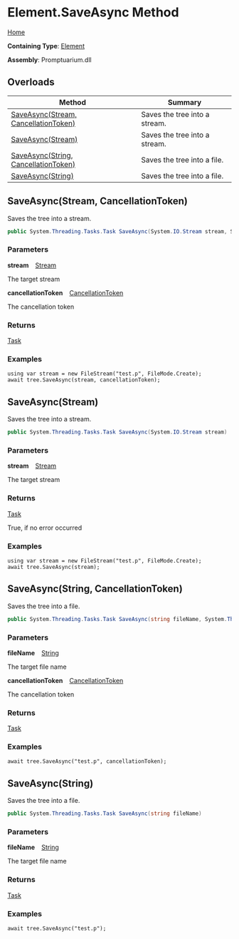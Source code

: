 # Element\.SaveAsync Method

[Home](../../../README.md)

**Containing Type**: [Element](../README.md)

**Assembly**: Promptuarium\.dll

## Overloads

| Method | Summary |
| ------ | ------- |
| [SaveAsync(Stream, CancellationToken)](#404143214) | Saves the tree into a stream\. |
| [SaveAsync(Stream)](#2654619920) | Saves the tree into a stream\. |
| [SaveAsync(String, CancellationToken)](#717888685) | Saves the tree into a file\. |
| [SaveAsync(String)](#3052064839) | Saves the tree into a file\. |

<a id="404143214"></a>

## SaveAsync\(Stream, CancellationToken\) 

  
Saves the tree into a stream\.

```csharp
public System.Threading.Tasks.Task SaveAsync(System.IO.Stream stream, System.Threading.CancellationToken cancellationToken)
```

### Parameters

**stream** &ensp; [Stream](https://docs.microsoft.com/en-us/dotnet/api/system.io.stream)

The target stream

**cancellationToken** &ensp; [CancellationToken](https://docs.microsoft.com/en-us/dotnet/api/system.threading.cancellationtoken)

The cancellation token

### Returns

[Task](https://docs.microsoft.com/en-us/dotnet/api/system.threading.tasks.task)

### Examples

```
using var stream = new FileStream("test.p", FileMode.Create);
await tree.SaveAsync(stream, cancellationToken);
```

<a id="2654619920"></a>

## SaveAsync\(Stream\) 

  
Saves the tree into a stream\.

```csharp
public System.Threading.Tasks.Task SaveAsync(System.IO.Stream stream)
```

### Parameters

**stream** &ensp; [Stream](https://docs.microsoft.com/en-us/dotnet/api/system.io.stream)

The target stream

### Returns

[Task](https://docs.microsoft.com/en-us/dotnet/api/system.threading.tasks.task)

True, if no error occurred

### Examples

```
using var stream = new FileStream("test.p", FileMode.Create);
await tree.SaveAsync(stream);
```

<a id="717888685"></a>

## SaveAsync\(String, CancellationToken\) 

  
Saves the tree into a file\.

```csharp
public System.Threading.Tasks.Task SaveAsync(string fileName, System.Threading.CancellationToken cancellationToken)
```

### Parameters

**fileName** &ensp; [String](https://docs.microsoft.com/en-us/dotnet/api/system.string)

The target file name

**cancellationToken** &ensp; [CancellationToken](https://docs.microsoft.com/en-us/dotnet/api/system.threading.cancellationtoken)

The cancellation token

### Returns

[Task](https://docs.microsoft.com/en-us/dotnet/api/system.threading.tasks.task)

### Examples

```
await tree.SaveAsync("test.p", cancellationToken);
```

<a id="3052064839"></a>

## SaveAsync\(String\) 

  
Saves the tree into a file\.

```csharp
public System.Threading.Tasks.Task SaveAsync(string fileName)
```

### Parameters

**fileName** &ensp; [String](https://docs.microsoft.com/en-us/dotnet/api/system.string)

The target file name

### Returns

[Task](https://docs.microsoft.com/en-us/dotnet/api/system.threading.tasks.task)

### Examples

```
await tree.SaveAsync("test.p");
```

